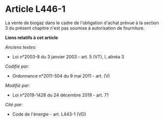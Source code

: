 # Article L446-1

La vente de biogaz dans le cadre de l'obligation d'achat prévue à la section 3 du présent chapitre n'est pas soumise à
autorisation de fourniture.

**Liens relatifs à cet article**

_Anciens textes_:

  - Loi n°2003-8 du 3 janvier 2003 - art. 5 (VT), I, alinéa 3

_Codifié par_:

  - Ordonnance n°2011-504 du 9 mai 2011 - art. (V)

_Modifié par_:

  - Loi n°2019-1428 du 24 décembre 2019 - art. 71

_Cité par_:

  - Code de l'énergie - art. L443-1 (VD)
